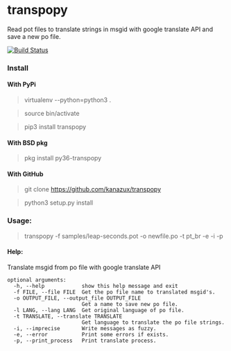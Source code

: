 # transpopy
Read pot files to translate strings in msgid with google translate API and save a new po file.

[![Build Status](https://travis-ci.org/kanazux/transpopy.svg?branch=master)](https://travis-ci.org/kanazux/transpopy)

### Install

#### With PyPi
> virtualenv --python=python3 .

> source bin/activate

> pip3 install transpopy

#### With BSD pkg
> pkg install py36-transpopy

#### With GitHub
> git clone https://github.com/kanazux/transpopy

> python3 setup.py install

### Usage:
> transpopy -f samples/leap-seconds.pot -o newfile.po -t pt_br -e -i -p

#### Help:
Translate msgid from po file with google translate API

```
optional arguments:
  -h, --help            show this help message and exit
  -f FILE, --file FILE  Get the po file name to translated msgid's.
  -o OUTPUT_FILE, --output_file OUTPUT_FILE
                        Get a name to save new po file.
  -l LANG, --lang LANG  Get original language of po file.
  -t TRANSLATE, --translate TRANSLATE
                        Get language to translate the po file strings.
  -i, --imprecise       Write messages as fuzzy.
  -e, --error           Print some errors if exists.
  -p, --print_process   Print translate process.
```

